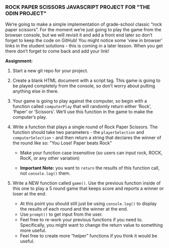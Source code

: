 ### ROCK PAPER SCISSORS JAVASCRIPT PROJECT FOR "THE ODIN PROJECT"

We’re going to make a simple implementation of grade-school classic “rock paper scissors”. For the moment we’re just going to play the game from the browser console, but we will revisit it and add a front end later so don’t forget to keep the code on GitHub! You might notice some ‘view in browser’ links in the student solutions - this is coming in a later lesson. When you get there don’t forget to come back and add your link!

**Assignment:**
1. Start a new git repo for your project.
2. Create a blank HTML document with a script tag. This game is going to be played completely from the console, so don’t worry about putting anything else in there.
3. Your game is going to play against the computer, so begin with a function called `computerPlay` that will randomly return either ‘Rock’, ‘Paper’ or ‘Scissors’. We’ll use this function in the game to make the computer’s play.
4. Write a function that plays a single round of Rock Paper Scissors. The function should take two parameters - the `playerSelection` and `computerSelection` - and then return a string that declares the winner of the round like so: "You Lose! Paper beats Rock"

    * Make your function case insensitive (so users can input rock, ROCK, RocK, or any other variation)

    * **Important Note:** you want to `return` the results of this function call, not `console.log()` them.

5. Write a NEW function called `game()`. Use the previous function inside of this one to play a 5 round game that keeps score and reports a winner or loser at the end.
    * At this point you should still just be using `console.log()` to display the results of each round and the winner at the end.
    * Use `prompt()` to get input from the user.
    * Feel free to re-work your previous functions if you need to. Specifically, you might want to change the return value to something more useful.
    * Feel free to create more “helper” functions if you think it would be useful.
